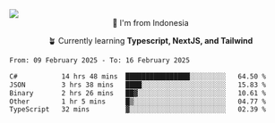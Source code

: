 
<img align = "center" src="https://readme-typing-svg.herokuapp.com?font=Fira+Code&size=25&pause=1000&color=00F713&center=true&vCenter=true&random=false&width=850&height=70&lines=Hi+There+%F0%9F%91%8B%2C+Im+Julian+Caesar;"/>
<br>

<div align = "center">
  📌 I'm from Indonesia
  
  🪴 Currently learning **Typescript, NextJS, and Tailwind**
</div>

<!--START_SECTION:waka-->

```txt
From: 09 February 2025 - To: 16 February 2025

C#           14 hrs 48 mins  ████████████████░░░░░░░░░   64.50 %
JSON         3 hrs 38 mins   ████░░░░░░░░░░░░░░░░░░░░░   15.83 %
Binary       2 hrs 26 mins   ██▓░░░░░░░░░░░░░░░░░░░░░░   10.61 %
Other        1 hr 5 mins     █▒░░░░░░░░░░░░░░░░░░░░░░░   04.77 %
TypeScript   32 mins         ▓░░░░░░░░░░░░░░░░░░░░░░░░   02.39 %
```

<!--END_SECTION:waka-->
